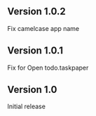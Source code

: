 ## Version 1.0.2

Fix camelcase app name

## Version 1.0.1

Fix for Open todo.taskpaper

## Version 1.0

Initial release
